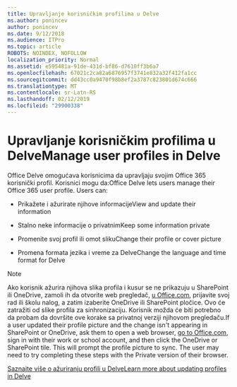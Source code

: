 ```yaml
---
title: Upravljanje korisničkim profilima u Delve
ms.author: ponincev
author: ponincev
ms.date: 9/12/2018
ms.audience: ITPro
ms.topic: article
ROBOTS: NOINDEX, NOFOLLOW
localization_priority: Normal
ms.assetid: e595481a-91de-431d-bf86-d7610ff3b6a7
ms.openlocfilehash: 67021c2ca82a6876957f3741e832a32f412fa1cc
ms.sourcegitcommit: dd43cc0a9470f98b8ef2a3787c823801d674c666
ms.translationtype: MT
ms.contentlocale: sr-Latn-RS
ms.lasthandoff: 02/12/2019
ms.locfileid: "29900338"
---
```

# <a name="manage-user-profiles-in-delve"></a><span data-ttu-id="224f1-102">Upravljanje korisničkim profilima u Delve</span><span class="sxs-lookup"><span data-stu-id="224f1-102">Manage user profiles in Delve</span></span>

<span data-ttu-id="224f1-p101">Office Delve omogućava korisnicima da upravljaju svojim Office 365 korisnički profil. Korisnici mogu da:</span><span class="sxs-lookup"><span data-stu-id="224f1-p101">Office Delve lets users manage their Office 365 user profile. Users can:</span></span>
  
- <span data-ttu-id="224f1-105">Prikažete i ažurirate njihove informacije</span><span class="sxs-lookup"><span data-stu-id="224f1-105">View and update their information</span></span>
    
- <span data-ttu-id="224f1-106">Stalno neke informacije o privatnim</span><span class="sxs-lookup"><span data-stu-id="224f1-106">Keep some information private</span></span>
    
- <span data-ttu-id="224f1-107">Promenite svoj profil ili omot sliku</span><span class="sxs-lookup"><span data-stu-id="224f1-107">Change their profile or cover picture</span></span>
    
- <span data-ttu-id="224f1-108">Promena formata jezika i vreme za Delve</span><span class="sxs-lookup"><span data-stu-id="224f1-108">Change the language and time format for Delve</span></span>
    
> [!NOTE]
> <span data-ttu-id="224f1-p102">Ako korisnik ažurira njihova slika profila i kusur se ne prikazuju u SharePoint ili OneDrive, zamoli ih da otvorite web pregledač, [u Office.com](https://www.office.com), prijavite svoj rad ili školu nalog, a zatim izaberite OneDrive ili SharePoint pločice. Ovo će zatražiti od slike profila za sinhronizaciju. Korisnik možda će biti potrebno da probam da dovršite ove korake sa privatnoj verziji njihovom pregledaču.</span><span class="sxs-lookup"><span data-stu-id="224f1-p102">If a user updated their profile picture and the change isn't appearing in SharePoint or OneDrive, ask them to open a web browser, [go to Office.com](https://www.office.com), sign in with their work or school account, and then click the OneDrive or SharePoint tile. This will prompt the profile picture to sync. The user may need to try completing these steps with the Private version of their browser.</span></span> 
  
[<span data-ttu-id="224f1-111">Saznajte više o ažuriranju profili u Delve</span><span class="sxs-lookup"><span data-stu-id="224f1-111">Learn more about updating profiles in Delve</span></span>](https://go.microsoft.com/fwlink/?linkid=735070)
  

